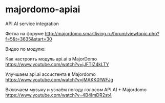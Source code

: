# majordomo-apiai
API.AI service integration

Фетка на форуме http://majordomo.smartliving.ru/forum/viewtopic.php?f=5&t=3635&start=30

Видео по модулю:

Как настроить модуль api.ai в MajorDomo
https://www.youtube.com/watch?v=jJFTIZ4kLTY
  
Улучшаем api.ai ассистента в Majordomo 
https://www.youtube.com/watch?v=jMAKK0fWFJg

Включаем музыку и узнаём погоду голосом API.AI + Majordomo
https://www.youtube.com/watch?v=4B4ImDR2st4
